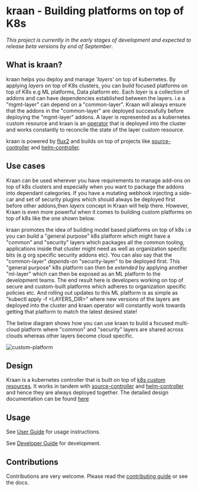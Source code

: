 # kraan - Building platforms on top of K8s

*This project is currently in the early stages of development and expected to release
beta versions by end of September*.

## What is kraan?

kraan helps you deploy and manage *'layers'* on top of kubernetes. By applying *layers*
on top of K8s clusters, you can build focused platforms on top of
K8s e.g ML platforms, Data platform etc. Each *layer* is a collection of addons and
can have dependencies established between the layers. i.e a "mgmt-layer"
can depend on a "common-layer". Kraan will always ensure that the addons in the "common-layer" are deployed successfully before deploying
the "mgmt-layer" addons. A layer is represented as a kubernetes custom resource and
kraan is an [operator](https://kubernetes.io/docs/concepts/extend-kubernetes/operator/) that
is deployed into the cluster and works constantly to reconcile the state of the
layer custom resource.

kraan is powered by [flux2](https://toolkit.fluxcd.io/) and builds on
top of projects like [source-controller](https://github.com/fluxcd/source-controller)
and [helm-controller](https://github.com/fluxcd/helm-controller).

## Use cases

Kraan can be used wherever you have requirements to manage add-ons on top of k8s
clusters and especially when you want to package the addons into dependant categories.
If you have a mutating webhook injecting a side-car and set of security
plugins which should always be deployed first before other addons,then *layers*
concept in Kraan will help there. However, Kraan is even more powerful when it comes
to building custom platforms on top of k8s like the one shown below.

kraan promotes the idea of building model based platforms on top of k8s i.e you can
build a "general purpose" k8s platform which might have a "common" and "security"
layers which packages all the common tooling, applications inside that cluster might
need as well as organization specific bits (e.g org specific security addons etc).
You can also say that the "common-layer" *depends-on* "security-layer" to be deployed first.
This "general purpose" k8s platform can then be *extended* by applying another "ml-layer"
which can then be exposed as an ML platform to the development teams. The end result here
is developers working on top of secure and custom-built platforms which adheres
to organization specific policies etc. And rolling out updates to this ML
platform is as simple as "kubectl apply -f <LAYERS_DIR>" where new versions of the layers are
deployed into the cluster and kraan operator will constantly work towards
getting that platform to match the latest desired state!

The below diagram shows how you can use kraan to build a focused multi-cloud
platform where "common" and "security" layers are shared across clouds whereas
other layers become cloud specific.

![custom-platform](docs/diagrams/custom-platform.png)

## Design

Kraan is a kubernetes controller that is built on top of [k8s custom resources](
https://kubernetes.io/docs/concepts/extend-kubernetes/api-extension/custom-resources/).
It works in tandem with [source-controller](https://github.com/fluxcd/source-controller)
and [helm-controller](https://github.com/fluxcd/helm-controller) and hence they are always
deployed together. The detailed design documentation can be found [here](docs/design/README.md)

## Usage

See [User Guide](docs/user-guide.md) for usage instructions.

See [Developer Guide](docs/dev-guide.md) for development.

## Contributions

Contributions are very welcome. Please read the [contributing guide](CONTRIBUTING.md) or see the docs.
